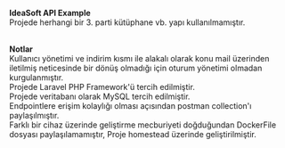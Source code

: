 <b>IdeaSoft API Example</b><br>
Projede herhangi bir 3. parti kütüphane vb. yapı kullanılmamıştır.<br><br>

<b>Notlar</b><br>
Kullanıcı yönetimi ve indirim kısmı ile alakalı olarak konu mail üzerinden iletilmiş neticesinde bir dönüş olmadığı için oturum yönetimi olmadan kurgulanmıştır.<br>
Projede Laravel PHP Framework'ü tercih edilmiştir.<br>
Projede veritabanı olarak MySQL tercih edilmiştir.<br>
Endpointlere erişim kolaylığı olması açısından postman collection'ı paylaşılmıştır.<br>
Farklı bir cihaz üzerinde geliştirme mecburiyeti doğduğundan DockerFile dosyası paylaşılamamıştır, Proje homestead üzerinde geliştirilmiştir.
